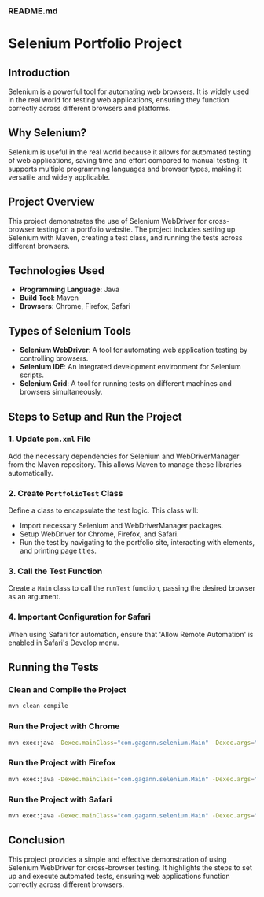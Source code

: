 ### README.md

# Selenium Portfolio Project

## Introduction
Selenium is a powerful tool for automating web browsers. It is widely used in the real world for testing web applications, ensuring they function correctly across different browsers and platforms.

## Why Selenium?
Selenium is useful in the real world because it allows for automated testing of web applications, saving time and effort compared to manual testing. It supports multiple programming languages and browser types, making it versatile and widely applicable.

## Project Overview
This project demonstrates the use of Selenium WebDriver for cross-browser testing on a portfolio website. The project includes setting up Selenium with Maven, creating a test class, and running the tests across different browsers.

## Technologies Used
- **Programming Language**: Java
- **Build Tool**: Maven
- **Browsers**: Chrome, Firefox, Safari

## Types of Selenium Tools
- **Selenium WebDriver**: A tool for automating web application testing by controlling browsers.
- **Selenium IDE**: An integrated development environment for Selenium scripts.
- **Selenium Grid**: A tool for running tests on different machines and browsers simultaneously.

## Steps to Setup and Run the Project

### 1. Update `pom.xml` File
Add the necessary dependencies for Selenium and WebDriverManager from the Maven repository. This allows Maven to manage these libraries automatically.

### 2. Create `PortfolioTest` Class
Define a class to encapsulate the test logic. This class will:
- Import necessary Selenium and WebDriverManager packages.
- Setup WebDriver for Chrome, Firefox, and Safari.
- Run the test by navigating to the portfolio site, interacting with elements, and printing page titles.

### 3. Call the Test Function
Create a `Main` class to call the `runTest` function, passing the desired browser as an argument.

### 4. Important Configuration for Safari
When using Safari for automation, ensure that 'Allow Remote Automation' is enabled in Safari's Develop menu.

## Running the Tests

### Clean and Compile the Project
```sh
mvn clean compile
```

### Run the Project with Chrome
```sh
mvn exec:java -Dexec.mainClass="com.gagann.selenium.Main" -Dexec.args="chrome"
```

### Run the Project with Firefox
```sh
mvn exec:java -Dexec.mainClass="com.gagann.selenium.Main" -Dexec.args="firefox"
```

### Run the Project with Safari
```sh
mvn exec:java -Dexec.mainClass="com.gagann.selenium.Main" -Dexec.args="safari"
```

## Conclusion
This project provides a simple and effective demonstration of using Selenium WebDriver for cross-browser testing. It highlights the steps to set up and execute automated tests, ensuring web applications function correctly across different browsers.